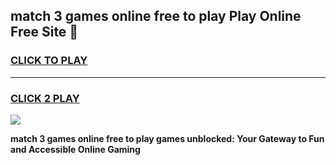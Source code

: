 
## match 3 games online free to play Play Online Free Site 👋
<h3>
<a href="https://download.freeplayer.one?title=match_3_games_online_free_to_play&ref=21F">CLICK TO PLAY</a></h3>
<hr>

<h3>
<a href="https://download.freeplayer.one?title=match_3_games_online_free_to_play&ref=21F">CLICK 2 PLAY</a>
  
</h3>

<a href="https://download.freeplayer.one?title=match_3_games_online_free_to_play&ref=21F"><img src="https://cdnb.artstation.com/p/assets/images/images/032/539/853/original/anto-thomas-button-gif.gif"></a>


**match 3 games online free to play games unblocked: Your Gateway to Fun and Accessible Online Gaming**

